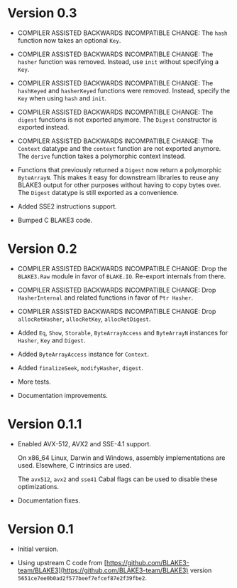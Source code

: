 # Version 0.3

* COMPILER ASSISTED BACKWARDS INCOMPATIBLE CHANGE: The `hash` function now takes
  an optional `Key`.

* COMPILER ASSISTED BACKWARDS INCOMPATIBLE CHANGE: The `hasher` function was
  removed. Instead, use `init` without specifying a `Key`.

* COMPILER ASSISTED BACKWARDS INCOMPATIBLE CHANGE: The `hashKeyed` and
  `hasherKeyed` functions were removed. Instead, specify the `Key` when using
  `hash` and `init`.

* COMPILER ASSISTED BACKWARDS INCOMPATIBLE CHANGE: The `digest` functions is not
  exported anymore. The `Digest` constructor is exported instead.

* COMPILER ASSISTED BACKWARDS INCOMPATIBLE CHANGE: The `Context` datatype and the 
  `context` function are not exported anymore. The `derive` function takes a 
  polymorphic context instead.

* Functions that previously returned a `Digest` now return a polymorphic
  `ByteArrayN`. This makes it easy for downstream libraries to reuse any BLAKE3
  output for other purposes without having to copy bytes over. The `Digest`
  datatype is still exported as a convenience.

* Added SSE2 instructions support.

* Bumped C BLAKE3 code. 

# Version 0.2

* COMPILER ASSISTED BACKWARDS INCOMPATIBLE CHANGE: Drop the `BLAKE3.Raw` module
  in favor of `BLAKE.IO`. Re-export internals from there.

* COMPILER ASSISTED BACKWARDS INCOMPATIBLE CHANGE: Drop `HasherInternal` and
  related functions in favor of `Ptr Hasher`.

* COMPILER ASSISTED BACKWARDS INCOMPATIBLE CHANGE: Drop `allocRetHasher`,
  `allocRetKey`, `allocRetDigest`.

* Added `Eq`, `Show`, `Storable`, `ByteArrayAccess` and `ByteArrayN` instances
  for `Hasher`, `Key` and `Digest`.

* Added `ByteArrayAccess` instance for `Context`.

* Added `finalizeSeek`, `modifyHasher`, `digest`.

* More tests.

* Documentation improvements.


# Version 0.1.1

* Enabled AVX-512, AVX2 and SSE-4.1 support.

  On x86_64 Linux, Darwin and Windows, assembly implementations are used.
  Elsewhere, C intrinsics are used.

  The `avx512`, `avx2` and `sse41` Cabal flags can be used to disable these
  optimizations.

* Documentation fixes.


# Version 0.1

* Initial version.

* Using upstream C code from
  [https://github.com/BLAKE3-team/BLAKE3](https://github.com/BLAKE3-team/BLAKE3)
  version `5651ce7ee0b0ad2f577beef7efcef87e2f39fbe2`.
